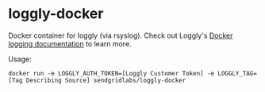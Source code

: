 loggly-docker
=============

Docker container for loggly (via rsyslog). Check out Loggly's [Docker logging documentation](https://www.loggly.com/docs/docker-syslog/) to learn more.

Usage:

```
docker run -e LOGGLY_AUTH_TOKEN=[Loggly Customer Token] -e LOGGLY_TAG=[Tag Describing Source] sendgridlabs/loggly-docker
```

